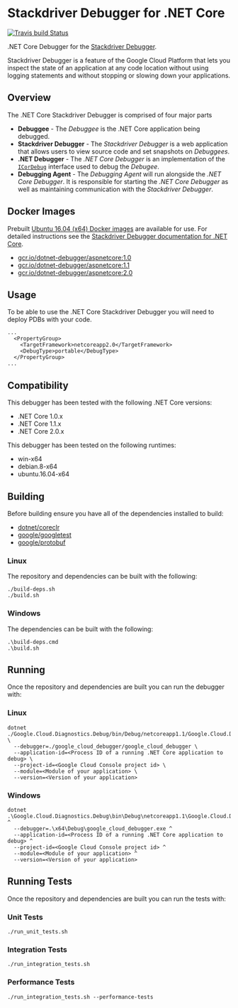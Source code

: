 # Stackdriver Debugger for .NET Core
[![Travis build Status](https://travis-ci.com/GoogleCloudPlatform/google-cloud-dotnet-debugger.svg?token=uPVZj7upLKBYvMVpisAp&branch=master)](https://travis-ci.com/GoogleCloudPlatform/google-cloud-dotnet-debugger)

.NET Core Debugger for the [Stackdriver Debugger](https://cloud.google.com/debugger/).

Stackdriver Debugger is a feature of the Google Cloud Platform that lets you inspect the state
of an application at any code location without using logging statements and without stopping or
slowing down your applications. 

## Overview
The .NET Core Stackdriver Debugger is comprised of four major parts

* **Debuggee** - The _Debuggee_ is the .NET Core application being debugged.
* **Stackdriver Debugger** - The _Stackdriver Debugger_ is a web application that allows
users to view source code and set snapshots on _Debuggees_.
* **.NET Debugger** - The _.NET Core Debugger_ is an implementation of the 
[`ICorDebug`](https://docs.microsoft.com/en-us/dotnet/framework/unmanaged-api/debugging/icordebug-interface)
interface used to debug the _Debugee_.
* **Debugging Agent** - The _Debugging Agent_ will run alongside the _.NET Core Debugger_.  It is responsible for
starting the _.NET Core Debugger_ as well as maintaining communication with the _Stackdriver Debugger_.

## Docker Images

Prebuilt [Ubuntu 16.04 (x64) Docker images](https://gcr.io/dotnet-debugger/aspnetcore) are available for use.
For detailed instructions see the [Stackdriver Debugger documentation for .NET Core](https://cloud.google.com/debugger/docs/setup/dotnet).

* [gcr.io/dotnet-debugger/aspnetcore:1.0](http://gcr.io/dotnet-debugger/aspnetcore:1.0)
* [gcr.io/dotnet-debugger/aspnetcore:1.1](http://gcr.io/dotnet-debugger/aspnetcore:1.1)
* [gcr.io/dotnet-debugger/aspnetcore:2.0](http://gcr.io/dotnet-debugger/aspnetcore:2.0)


## Usage

To be able to use the .NET Core Stackdriver Debugger you will need to deploy PDBs
with your code.

```
...
  <PropertyGroup>
    <TargetFramework>netcoreapp2.0</TargetFramework>
    <DebugType>portable</DebugType>
  </PropertyGroup>
...
```

## Compatibility

This debugger has been tested with the following .NET Core versions:
* .NET Core 1.0.x
* .NET Core 1.1.x
* .NET Core 2.0.x
 
This debugger has been tested on the following runtimes:
* win-x64
* debian.8-x64
* ubuntu.16.04-x64

## Building

Before building ensure you have all of the dependencies installed to build:
* [dotnet/coreclr](https://github.com/dotnet/coreclr)
* [google/googletest](https://github.com/google/googletest)
* [google/protobuf](https://github.com/google/protobuf)

### Linux

The repository and dependencies can be built with the following:
  ```
  ./build-deps.sh
  ./build.sh
  ``` 

### Windows

The dependencies can be built with the following:
  ```
  .\build-deps.cmd
  .\build.sh
  ``` 

## Running

Once the repository and dependencies are built you can run the debugger with:

### Linux
  ```
  dotnet ./Google.Cloud.Diagnostics.Debug/bin/Debug/netcoreapp1.1/Google.Cloud.Diagnostics.Debug.dll \
    --debugger=./google_cloud_debugger/google_cloud_debugger \
    --application-id=<Process ID of a running .NET Core application to debug> \
    --project-id=<Google Cloud Console project id> \
    --module=<Module of your application> \
    --version=<Version of your application>
  ```

### Windows
  ```
  dotnet .\Google.Cloud.Diagnostics.Debug\bin\Debug\netcoreapp1.1\Google.Cloud.Diagnostics.Debug.dll ^
    --debugger=.\x64\Debug\google_cloud_debugger.exe ^
    --application-id=<Process ID of a running .NET Core application to debug> ^
    --project-id=<Google Cloud Console project id> ^
    --module=<Module of your application> ^
    --version=<Version of your application>
  ```


## Running Tests

Once the repository and dependencies are built you can run the tests with:

### Unit Tests
  ```
  ./run_unit_tests.sh
  ```

### Integration Tests
  ```
  ./run_integration_tests.sh
  ```

### Performance Tests
  ```
  ./run_integration_tests.sh --performance-tests
  ```